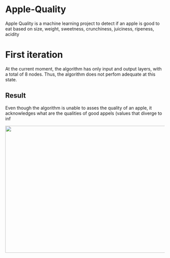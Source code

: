 # Apple-Quality
Apple Quality is a machine learning project to detect if an apple is good to eat based on size, weight, sweetness, crunchiness, juiciness, ripeness, acidity
# First iteration
At the current moment, the algorithm has only input and output layers, with a total of 8 nodes. Thus, the algorithm does not perfom adequate at this state.
## Result
Even though the algorithm is unable to asses the quality of an apple, it acknowledges what are the qualities of good appels (values that diverge to $\inf$

<img src="[https://camo.githubusercontent.com/...](https://github.com/MihaiBobeica/Apple-Quality/assets/77356043/cbfd61d1-cfe0-4f01-884a-9fbbccfd3f61 )" data-canonical-src="https://gyazo.com/eb5c5741b6a9a16c692170a41a49c858.png" width="600" height="400" />

